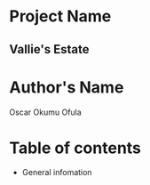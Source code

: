 # Project Name
## Vallie's Estate
# Author's Name
Oscar Okumu Ofula
# Table of contents
* General infomation



